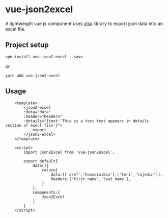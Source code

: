 # vue-json2excel

A lightweight vue js component uses [xlsx](https://github.com/SheetJS/js-xlsx) library to export json data into an excel file.


## Project setup
```
npm install vue-json2-excel --save
```
or
```
yarn add vue-json2-excel
```
## Usage
```vue
    <template>
        <json2-excel
        :data="data"
        :header="headers"
        :details="{text:'This is a test text appears in details section of execl file'}">
            export
        </json2-excel>
    </template>
    
    <script>
        import Json2Excel from 'vue-json2excel';
        
        export default{
            data(){
                return{
                    data:[['aref','hosseinikia'],['feri','tajedin']],
                    headers:['first_name','last_name'],
                }
            },
            components:{
                Json2Excel
            }
        }
    </script> 
```